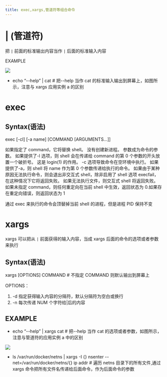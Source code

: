 ```yaml
---
title: exec,xargs,管道符等组合命令
---
```


# | (管道符)
把 `|` 前面的标准输出内容当作 `|` 后面的标准输入内容

EXAMPLE

![](https://notes-learning.oss-cn-beijing.aliyuncs.com/sl7f9m/1616165959227-38b8c228-113d-4a87-a335-22560fdc396b.jpeg)

- echo “--help” | cat # 把--help 当作 cat 的标准输入输出到屏幕上，如图所示，注意与 xargs 应用实例 a 的区别

# exec

## Syntax(语法)
exec \[-cl] \[-a name] \[COMMAND \[ARGUMENTS...]]

如果指定了 command，它将替换 shell。 没有创建新进程。 参数成为命令的参数。 如果提供了-l 选项，则 shell 会在传递给 command 的第 0 个参数的开头放置一个破折号。 这是 login(1) 的作用。 -c 选项导致命令在空环境中执行。 如果提供了-a，则 shell 将 name 作为第 0 个参数传递给执行的命令。 如果由于某种原因无法执行命令，则会退出非交互式 shell，除非启用了 shell 选项 execfail，在这种情况下它将返回失败。 如果无法执行文件，则交互式 shell 将返回失败。 如果未指定 command，则任何重定向在当前 shell 中生效，返回状态为 0.如果存在重定向错误，则返回状态为 1

通过 exec 来执行的命令会顶替掉当前 shell 的进程，但是进程 PID 保持不变

# xargs
xargs 可以把从 `|` 前面获得的输入内容，当成 xargs 后面的命令的选项或者参数来执行

## Syntax(语法)
xargs \[OPTIONS] COMMAND # 不指定 COMMAND 则默认输出到屏幕上

OPTIONS：
1. -d 指定获得输入内容的分隔符，默认分隔符为空白或换行
2. -n 每次传递 NUM 个字符给|后的内容

## EXAMPLE
- echo “--help” | xargs cat # 把--help 当作 cat 的选项或者参数，如图所示，注意与管道符的应用实例 a 中的区别

![](https://notes-learning.oss-cn-beijing.aliyuncs.com/sl7f9m/1616165959237-c4a1a831-c6a0-4c52-ba6f-9f071cb59ba3.jpeg)

- ls /var/run/docker/netns | xargs -I {} nsenter --net=/var/run/docker/netns/{} ip addr # 遍历 netns 目录下的所有文件,通过 xargs 命令把所有文件名传递给后面命令，作为后面命令的参数
